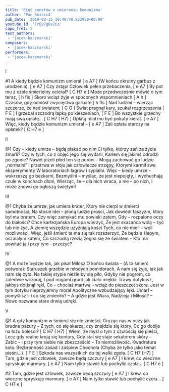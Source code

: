 ```yaml
---
title: 'Pięć sonetów o umieraniu komunizmu'
author: 'Pan_Kmicic4'
pub_date: '2019-02-15 19:48:40.932958+00:00'
youtube_id: 'CrB27gDv2Co'
capo_fret: 5
text_authors:
 - 'jacek-kaczmarski'
composers:
 - 'jacek-kaczmarski'
performers:
 - 'jacek-kaczmarski'
---
```


I

#1
A kiedy będzie komunizm umierał [ e A7 ]
(W końcu okrutny garbus z urodzenia), [ e A7 ]
Czy zstąpi Człowiek pełen przebaczenia, [ e A7 ]
By pot mu z czoła śmiertelny ocierał? [ C H7 e ]
Może przedwcześnie mówić o tym teraz, [ h fis ]
Skoro wciąż żyje w spoconych wspomnieniach [ A h ]
Czasów, gdy odniósł zwycięstwa garbate [ h fis ]
Nad ludźmi – wierząc szczerze, że nad światem; [ C G ]
Świat pragnął kary, szukał rozgrzeszenia [ F E ]
I grzebał szczodrą łapką po kieszeniach, [ F E ]
Bo wszystkie grzechy mają swą opłatę… [ C H7 ( H7) ]
Opłatą miał mu być pokuty kierat. [ e A7 ]
Więc, kiedy będzie komunizm umierał – [ e A7 ]
Zali opłata starczy na opłatek? [ C H7 e ]

II

@1
Czy – kiedy umrze – będą płakać po nim
Ci tylko, którzy zań za życia zmarli?
Czy w tych, co z objęć jego się wydarli,
Karłem się jakimś odrodzi po zgonie?
Nawet jeżeli płód ten się poroni –
Mogą zachować go ludzie „normalni”
I przetrwa w słoju jak człowiecze strzępy,
Którymi karmił swe eksperymenty
W laboratoriach łagrów i sypialni.
Więc – kiedy umrze – wskrzeszą go bezkarni,
Bezmyślni – myśląc, że jest niepojęty,
I wychuchają czule w konchach dłoni,
Wierząc, że – dla nich wraca, a nie – po nich,
I może znowu go ogłoszą świętym!

III

@1
Chyba że umrze, jak umiera krater,
Który nie cierpi w śmierci samotności;
Na stosie idei – płoną ludzie prości,
Jak dowiódł faszyzm, który był mu bratem.
Czy więc zamykać mu powieki zatem,
Gdy – rozpalone oczy do białości?
Chce kartezjańska Europa wierzyć,
Że jest skazańca wolą – żyć lub nie żyć,
A ziemię wszędzie użyźniają kości
Tych, co nie mieli – woli możliwości.
Więc, jeśli śmierć ta ma się tak rozszerzyć,
Że będzie ślepym, oszalałym katem,
Co szczodrą rzezią żegna się ze światem –
Kto ma powitać ją i przy tym – przeżyć?

IV

@1
A może będzie tak, jak pisał Miłosz
O końcu świata – (A to śmierć potwora):
Staruszek grzebie w młodych pomidorach,
A nam się żyje, tak jak nam się żyło.
Na takiej stypie nieźle by się piło,
Gdyby nie pogrom, co zaledwie wczoraj,
I pod nogami grunt jak ciało miękki:
Trawy dotykasz, jakbyś dotknął ręki,
Co – chociaż martwa – wciąż do pieszczot skora.
Jest w tym dotyku nieprzyjemny morał
Apolityczne wzbudzający lęki.
Umarł – pomyślisz – i co się zmieniło? –
A gdzie jest Wiara, Nadzieja i Miłość? –
Nowo nazwane stare drwią udręki.

V

@1
A gdy komunizm w śmierci się nie zmieści,
Gryząc nas w oczy jak brudne pazury –
Z tych, co się skarżą, czy znajdzie się który,
Co go dobije na łożu boleści? [ C H7 ( H7) ]
Wiem, że myśl o tym z czułością się pieści,
Lecz gdy realne kroją się kontury,
Gdy stal się staje sekatorem skóry –
Zabić – i przy tym siebie nie zbezcześcić –
To niemożliwość. Kwadratura koła.
Bezbronność zasad i zaśpiew Chochoła
(Chyba że tylko jako temat pieśni…). [ F E ]
Szkoda nas wszystkich do tej walki zgoła.  [ C H7 (H7) ]
Tam, gdzie jest człowiek, zawsze będą szczury [ e A7 ]
I krew, co wieczne spryskuje marmury. [ e A7 ]
Nam tylko stawić lub pochylić czoła…  [ C H7 e ]

#2
Tam, gdzie jest człowiek, zawsze będą szczury [ e A7 ]
I krew, co wieczne spryskuje marmury. [ e A7 ]
Nam tylko stawić lub pochylić czoła… [ C H7 e ]
